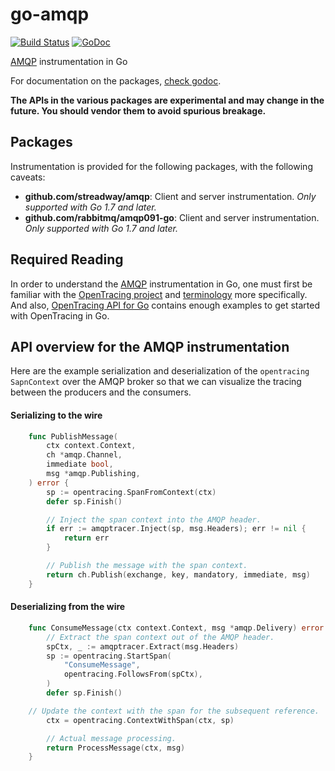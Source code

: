 # go-amqp

[![Build Status]](https://travis-ci.org/opentracing-contrib/go-amqp)
[![GoDoc]](http://godoc.org/github.com/opentracing-contrib/go-amqp/amqptracer)

[AMQP] instrumentation in Go

For documentation on the packages, [check godoc].

**The APIs in the various packages are experimental and may change in
the future. You should vendor them to avoid spurious breakage.**

## Packages

Instrumentation is provided for the following packages, with the
following caveats:

- **github.com/streadway/amqp**: Client and server instrumentation. *Only supported
  with Go 1.7 and later.*
- **github.com/rabbitmq/amqp091-go**: Client and server instrumentation. *Only supported
  with Go 1.7 and later.*

## Required Reading

In order to understand the [AMQP] instrumentation in Go, one must first
be familiar with the [OpenTracing project] and [terminology] more
specifically.  And also, [OpenTracing API for Go] contains enough examples
to get started with OpenTracing in Go.

## API overview for the AMQP instrumentation

Here are the example serialization and deserialization of the `opentracing`
`SapnContext` over the AMQP broker so that we can visualize the tracing
between the producers and the consumers.

#### Serializing to the wire

```go
    func PublishMessage(
        ctx context.Context,
        ch *amqp.Channel,
        immediate bool,
        msg *amqp.Publishing,
    ) error {
        sp := opentracing.SpanFromContext(ctx)
        defer sp.Finish()

        // Inject the span context into the AMQP header.
        if err := amqptracer.Inject(sp, msg.Headers); err != nil {
            return err
        }

        // Publish the message with the span context.
        return ch.Publish(exchange, key, mandatory, immediate, msg)
    }
```

#### Deserializing from the wire

```go
    func ConsumeMessage(ctx context.Context, msg *amqp.Delivery) error {
        // Extract the span context out of the AMQP header.
        spCtx, _ := amqptracer.Extract(msg.Headers)
        sp := opentracing.StartSpan(
            "ConsumeMessage",
            opentracing.FollowsFrom(spCtx),
        )
        defer sp.Finish()

	// Update the context with the span for the subsequent reference.
        ctx = opentracing.ContextWithSpan(ctx, sp)

        // Actual message processing.
        return ProcessMessage(ctx, msg)
    }
```

[OpenTracing project]: http://opentracing.io
[terminology]: http://opentracing.io/documentation/pages/spec.html
[OpenTracing API for Go]: https://github.com/opentracing/opentracing-go
[AMQP]: https://github.com/rabbitmq/amqp091-go
[Build Status]: https://travis-ci.org/opentracing-contrib/go-amqp.svg
[GoDoc]: https://godoc.org/github.com/opentracing-contrib/go-amqp/amqptracer?status.svg
[check godoc]: https://godoc.org/github.com/opentracing-contrib/go-amqp/amqptracer
